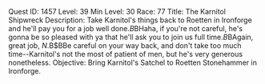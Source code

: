 Quest ID: 1457
Level: 39
Min Level: 30
Race: 77
Title: The Karnitol Shipwreck
Description: Take Karnitol's things back to Roetten in Ironforge and he'll pay you for a job well done.$B$BHaha, if you're not careful, he's gonna be so pleased with ya that he'll ask you to join us full time.$B$BAgain, great job, $N.$B$BBe careful on your way back, and don't take too much time--Karnitol's not the most of patient of men, but he's very generous nonetheless.
Objective: Bring Karnitol's Satchel to Roetten Stonehammer in Ironforge.
